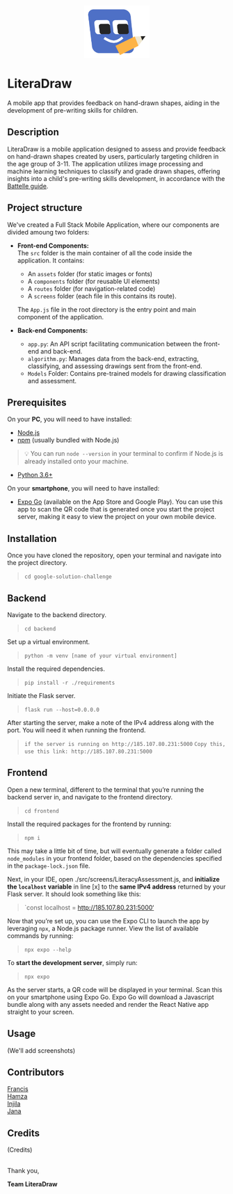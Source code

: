 <div style="text-align: center;">
  <img src="src/assets/images/literadraw-logo-small.png" alt="LiteraDraw Logo" width="150" />
</div>

# LiteraDraw
A mobile app that provides feedback on hand-drawn shapes, aiding in the development of pre-writing skills for children.




## Description
LiteraDraw is a mobile application designed to assess and provide feedback on hand-drawn shapes created by users, particularly targeting children in the age group of 3-11. The application utilizes image processing and machine learning techniques to classify and grade drawn shapes, offering insights into a child's pre-writing skills development, in accordance with the [Battelle guide](https://ieeexplore.ieee.org/document/9440430).


## Project structure
We've created a Full Stack Mobile Application, where our components are divided amoung two folders:
- **Front-end Components:**  
    The `src` folder is the main container of all the code inside the application. It contains:
    - An `assets` folder (for static images or fonts)
    - A `components` folder (for reusable UI elements)
    - A `routes` folder (for navigation-related code)
    - A `screens` folder (each file in this contains its route).

    The `App.js` file in the root directory is the entry point and main component of the application.

- **Back-end Components:**
    - `app.py`: An API script facilitating communication between the front-end and back-end.
    - `algorithm.py`: Manages data from the back-end, extracting, classifying, and assessing drawings sent from the front-end.
    - `Models` Folder: Contains pre-trained models for drawing classification and assessment.


## Prerequisites


On your **PC**, you will need to have installed:
- [Node.js](https://nodejs.org/en)
- [npm](https://www.npmjs.com) (usually bundled with Node.js)
> 💡 You can run `node --version` in your terminal to confirm if Node.js is already installed onto your machine.
- [Python 3.6+](https://www.python.org)


On your **smartphone**, you will need to have installed:
- [Expo Go](https://expo.dev/client) (available on the App Store and Google Play). You can use this app to scan the QR code that is generated once you start the project server, making it easy to view the project on your own mobile device.


## Installation


Once you have cloned the repository, open your terminal and navigate into the project directory.


> `cd google-solution-challenge`


## Backend
Navigate to the backend directory.  
> `cd backend`


Set up a virtual environment.
> `python -m venv [name of your virtual environment]`    


Install the required dependencies.
> `pip install -r ./requirements`


Initiate the Flask server.
> `flask run --host=0.0.0.0`


After starting the server, make a note of the IPv4 address along with the port. You will need it when running the frontend.
> `if the server is running on http://185.107.80.231:5000`
> `Copy this, use this link: http://185.107.80.231:5000`


## Frontend


Open a new terminal, different to the terminal that you’re running the backend server in, and navigate to the frontend directory.


> `cd frontend`


Install the required packages for the frontend by running:


> `npm i`


This may take a little bit of time, but will eventually generate a folder called `node_modules` in your frontend folder, based on the dependencies specified in the `package-lock.json` file.


Next, in your IDE, open ./src/screens/LiteracyAssessment.js, and **initialize the `localhost` variable** in line [x] to the **same IPv4 address** returned by your Flask server. It should look something like this:


> `const localhost = http://185.107.80.231:5000‘


Now that you’re set up, you can use the Expo CLI to launch the app by leveraging `npx`, a Node.js package runner. View the list of available commands by running:


> `npx expo --help`


To **start the development server**, simply run:


> `npx expo`


As the server starts, a QR code will be displayed in your terminal. Scan this on your smartphone using Expo Go. Expo Go will download a Javascript bundle along with any assets needed and render the React Native app straight to your screen.


## Usage
(We'll add screenshots)



## Contributors
[Francis](github.com/francisblessedkim)  
[Hamza](github.com/SelfTaught-HamzaCodes)  
[Injila](github.com/injl)  
[Jana](github.com/JanaDragovic)

## Credits
(Credits)

<br>
Thank you,          

**Team LiteraDraw**